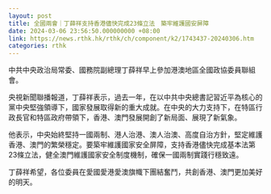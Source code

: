 ```yaml
---
layout: post
title: 全國兩會｜丁薛祥支持香港儘快完成23條立法　築牢維護國安屏障
date: 2024-03-06 23:56:50.000000000 +08:00
link: https://news.rthk.hk/rthk/ch/component/k2/1743437-20240306.htm
categories: rthk
---
```


中共中央政治局常委、國務院副總理丁薛祥早上參加港澳地區全國政協委員聯組會。

央視新聞聯播報道，丁薛祥表示，過去一年，在以中共中央總書記習近平為核心的黨中央堅強領導下，國家發展取得新的重大成就。在中央的大力支持下，在特區行政長官和特區政府帶領下，香港、澳門發展開創了新局面、展現了新氣象。

他表示，中央始終堅持一國兩制、港人治港、澳人治澳、高度自治方針，堅定維護香港、澳門的繁榮穩定。要築牢維護國家安全屏障，支持香港儘快完成基本法第23條立法，健全澳門維護國家安全制度機制，確保一國兩制實踐行穩致遠。

丁薛祥希望，各位委員在愛國愛港愛澳旗幟下團結奮鬥，共創香港、澳門更加美好的明天。

